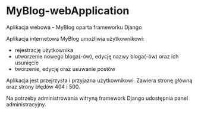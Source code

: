 # MyBlog-webApplication
Aplikacja webowa - MyBlog oparta frameworku Django

Aplikacja internetowa MyBlog umożliwia użytkownikowi:
- rejestrację użytkownika
- utworzenie nowego bloga(-ów), edycję nazwy bloga(-ów)
  oraz ich usunięcie
- tworzenie, edycję oraz usuwanie postów

Aplikacja jest przejrzysta i przyjazna użytkownikowi.
Zawiera stronę główną oraz strony błędów 404 i 500.

Na potrzeby administrowania witryną framework Django 
udostępnia panel administracyjny.
